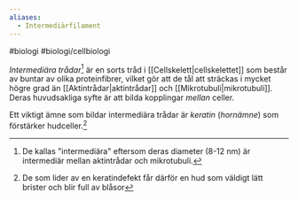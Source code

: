 ```yaml
---
aliases:
  - Intermediärfilament
---
```

#biologi #biologi/cellbiologi 

*Intermediära trådar*[^1] är en sorts tråd i [[Cellskelett|cellskelettet]] som består av buntar av olika proteinfibrer, vilket gör att de tål att sträckas i mycket högre grad än [[Aktintrådar|aktintrådar]] och [[Mikrotubuli|mikrotubuli]]. Deras huvudsakliga syfte är att bilda kopplingar *mellan* celler.

Ett viktigt ämne som bildar intermediära trådar är *keratin* (*hornämne*) som förstärker hudceller.[^2]

[^1]: De kallas "intermediära" eftersom deras diameter (8-12 nm) är intermediär mellan aktintrådar och mikrotubuli.
[^2]: De som lider av en keratindefekt får därför en hud som väldigt lätt brister och blir full av blåsor